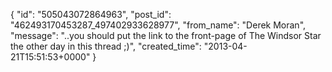  {
   "id": "505043072864963",
   "post_id": "462493170453287_497402933628977",
   "from_name": "Derek Moran",
   "message": "..you should put the link to the front-page of The Windsor Star the other day in this thread ;)",
   "created_time": "2013-04-21T15:51:53+0000"
 }
